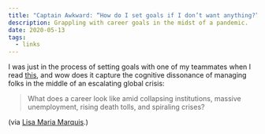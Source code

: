 ```yaml
---
title: "Captain Awkward: “How do I set goals if I don’t want anything?”"
description: Grappling with career goals in the midst of a pandemic.
date: 2020-05-13
tags:
  - links
---
```


I was just in the process of setting goals with one of my teammates when I read [this](https://captainawkward.com/2020/05/11/1267-how-do-i-set-goals-if-i-dont-want-anything/), and wow does it capture the cognitive dissonance of managing folks in the middle of an escalating global crisis:

> What does a career look like amid collapsing institutions, massive unemployment, rising death tolls, and spiraling crises?

(via [Lisa Maria Marquis](https://twitter.com/redsesame/status/1260260219067695107).)